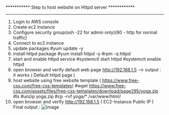 *********** Step to host website on Httpd server ************

----------------------------------------------
1. Login to  AWS console
2. Create ec2 instance
3. Configure security group(ssh -22 for admin only)(80 - http for normal traffic)
4. Connect to ec2 instance
3. update packages
#yum   update  -y
4. install httpd package
#yum  install  httpd   -y
#rpm   -q    httpd
5. start and enable httpd service
#systemctl   start   httpd
#systemctl   enable  httpd
6. open browser and verify default web page
http://192.168.1.5 --> output : it works ( Default httpd page )
9. host website using free website template ( https://www.free-css.com/free-css-templates)
#wget  https://www.free-css.com/assets/files/free-css-templates/download/page295/yoga.zip
#ls
#unzip  yoga.zip
#cp -rvf yoga/* /var/www/html/
10. open browser and verify
http://192.168.1.5 ( EC2-Instance Public IP )
Final output :
![image](https://github.com/user-attachments/assets/8ee63132-09f6-4017-8cf7-2d3ecb640bd3)
